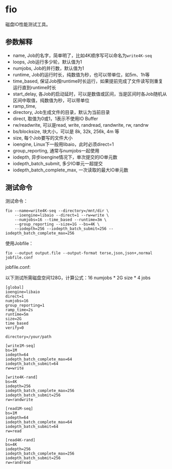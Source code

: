 # fio

磁盘IO性能测试工具。

## 参数解释

* name, Job的名字，简单明了，比如4K顺序写可以命名为`write4K-seq`
* loops, Job运行多少轮，默认值为1
* numjobs, Job的并行数，默认值为1
* runtime, Job的运行时长，纯数值为秒，也可以带单位，如5m、1h等
* time_based, 保证Job按runtime时长运行，如果提前完成了文件读写则重复运行直到runtime时长
* start_delay, 各Job的启动延时，可以是数值或区间，当是区间时各Job随机从区间中取值，纯数值为秒，可以带单位
* ramp_time,
* directory, Job生成文件的目录，默认为当前目录
* direct, 取值为0或1，1表示不使用IO Buffer
* rw/readwrite, 可以是read, write, randread, randwrite, rw, randrw
* bs/blocksize, 块大小，可以是 8k, 32k, 256k, 4m 等
* size, 每个Job要写的文件大小
* ioengine, Linux下一般用libaio，此时必须direct=1
* group_reporting, 通常与numjobs一起使用
* iodepth, 异步ioengine情况下，单次提交的IO单元数
* iodepth_batch_submit, 多少IO单元一超提交
* iodepth_batch_complete_max, 一次读取的最大IO单元数

## 测试命令

测试命令：

```
fio --name=write4K-seq --directory=/mnt/dir \
    --ioengine=libaio --direct=1 --rw=write \
    --numjobs=16 --time_based --runtime=3m \
    --group_reporting --size=1G --bs=4K \
    --iodepth=256 --iodepth_batch_submit=256 --iodepth_batch_complete_max=256
```

使用Jobfile：

```
fio --output output.file --output-format terse,json,json+,normal jobfile.conf
```

jobfile.conf:

以下测试所需磁盘空间128G，计算公式：16 numjobs * 2G size * 4 jobs

```
[global]
ioengine=libaio
direct=1
numjobs=16
group_reporting=1
ramp_time=2s
runtime=5m
size=2G
time_based
verify=0

directory=/your/path

[write1M-seq]
bs=1M
iodepth=64
iodepth_batch_complete_max=64
iodepth_batch_submit=64
rw=write

[write4K-rand]
bs=4K
iodepth=256
iodepth_batch_complete_max=256
iodepth_batch_submit=256
rw=randwrite

[read1M-seq]
bs=1M
iodepth=64
iodepth_batch_complete_max=64
iodepth_batch_submit=64
rw=read

[read4K-rand]
bs=4K
iodepth=256
iodepth_batch_complete_max=256
iodepth_batch_submit=256
rw=randread
```
